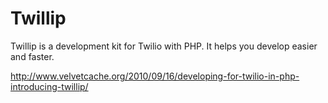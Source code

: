 # Twillip

Twillip is a development kit for Twilio with PHP.  It helps you develop easier and faster.

<http://www.velvetcache.org/2010/09/16/developing-for-twilio-in-php-introducing-twillip/>

